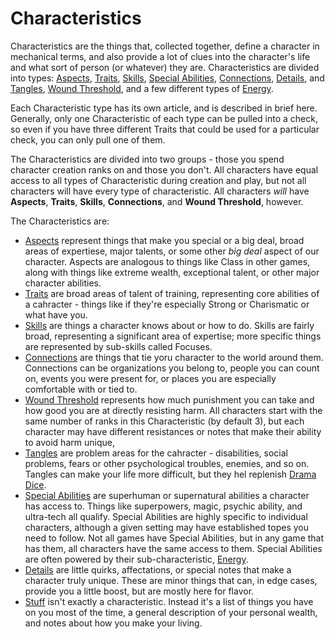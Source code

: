 # Characteristics

Characteristics are the things that, collected together, define a character in mechanical terms, and also provide a lot of clues into the character's life and what sort of person (or whatever) they are. Characteristics are divided into types: [Aspects](Aspects.md), [Traits](Traits.md), [Skills](Skills.md), [Special Abilities](SpecialAbilities.md), [Connections](Connections.md), [Details](Details.md), and [Tangles](Tangles.md), [Wound Threshold](WoundThreshold.md), and a few different types of [Energy](Energy.md).

Each Characteristic type has its own article, and is described in brief here. Generally, only one Characteristic of each type can be pulled into a check, so even if you have three different Traits that could be used for a particular check, you can only pull one of them.

The Characteristics are divided into two groups - those you spend character creation ranks on and those you don't. All characters have equal access to all types of Characteristic during creation and play, but not all characters will have every type of characteristic. All characters *will* have **Aspects**, **Traits**, **Skills**, **Connections**, and **Wound Threshold**, however.

The Characteristics are:

- [Aspects](Aspects.md) represent things that make you special or a big deal, broad areas of expertiese, major talents, or some other *big deal* aspect of our character. Aspects are analogous to things like Class in other games, along with things like extreme wealth, exceptional talent, or other major character abilities. 
- [Traits](Traits.md) are broad areas of talent of training, representing core abilities of a cahracter - things like if they're especially Strong or Charismatic or what have you.
- [Skills](Skills.md) are things a character knows about or how to do. Skills are fairly broad, representing a significant area of expertise; more specific things are represented by sub-skills called Focuses.
- [Connections](Connections.md) are things that tie yoru character to the world around them. Connections can be organizations you belong to, people you can count on, events you were present for, or places you are especially comfortable with or tied to.
- [Wound Threshold](WoundThreshold.md) represents how much punishment you can take and how good you are at directly resisting harm. All characters start with the same number of ranks in this Characteristic (by default 3), but each character may have different resistances or notes that make their ability to avoid harm unique,
- [Tangles](Tangles.md) are problem areas for the cahracter - disabilities, social problems, fears or other psychological troubles, enemies, and so on. Tangles can make your life more difficult, but they hel replenish [Drama Dice](DramaDice.md).
- [Special Abilities](SpecialAbilities.md) are superhuman or supernatural abilities a character has access to. Things like superpowers, magic, psychic ability, and ultra-tech all qualify. Special Abilities are highly specific to individual characters, although a given setting may have established topes you need to follow. Not all games have Special Abilities, but in any game that has them, all characters have the same access to them. Special Abilities are often powered by their sub-characteristic, [Energy](Energy.md).
- [Details](Details.md) are little quirks, affectations, or special notes that make a character truly unique. These are minor things that can, in edge cases, provide you a little boost, but are mostly here for flavor.
- [Stuff](Stuff.md) isn't exactly a characteristic. Instead it's a list of things you have on you most of the time, a general description of your personal wealth, and notes about how you make your living.
